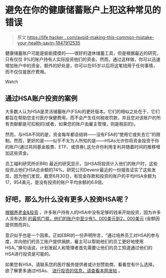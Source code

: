 # 避免在你的健康储蓄账户上犯这种常见的错误

> 原文:[https://life hacker . com/avoid-making-this-common-mistake-your-health-savin-1847912535](https://lifehacker.com/avoid-making-this-common-mistake-with-your-health-savin-1847912535)

健康储蓄账户可能是偷偷摸摸的——很好的退休储蓄工具，但是根据最近的研究，只有仅仅 9%的账户持有人实际投资他们的资金。然而，通过这样做，你可以迅速增加账户中的资金，额外的好处是，你可以在65岁以后将这笔钱用于任何事情，而不仅仅是医疗费用。

Watch

## **通过HSA账户投资的案例**

大多数人认为HSA是灵活储蓄账户(FSA)的更好版本。它们的相似之处在于，它们都旨在帮助您支付医疗保健费用，而不会产生任何税收罚款，并且您对该账户的所有贡献都是可扣税的(或者，如果您的账户由雇主管理，则是税前的)。

然而，与HSA不同的是，资金每年都会结转——没有FSA的“使用它或失去它”的限制。然而，更好的是——似乎不太为人所知的是——HSAs允许你将资金投资于你的账户(通过共同基金股票、ETF、或债券),这允许你利用复利并随着时间的推移增加这些资金。

员工福利研究所(EBRI) 最近的研究显示，当HSA将投资计入他们的账户时，这些投资占他们HSA总余额的74%。研究公司Devenir最近的一份报告证实了这些发现，因为他们发现，截至6月30日，有现金存款和投资的账户的平均HSA余额为17，954美元，是没有投资的账户平均余额的6.6倍。

## 好吧，那么为什么没有更多人投资HSA呢？

[根据养老金&投资](https://www.pionline.com/health-savings-accounts/participants-investing-more-hsa-assets-hurdles-remain) ，许多账户持有人的HSA中没有足够的钱来开始投资，因为许多人没有达到 [的最低门槛，他们的账户中至少有1，000美元到2，000美元](https://www.devenir.com/blog/how-common-are-hsa-investment-thresholds/) (金额因提供商而异)。

意识似乎也是一个因素。正如EBRI的一份声明所言，“通过培养员工对HSA的参与度，并向他们的员工账户提供捐款，雇主可以帮助他们的员工更好地使用HSA。”换句话说，计划发起人和管理者首先需要让他们的员工知道通过他们的HSA进行投资是可能的。

如果您有HSA，请联系您的医疗服务提供者或计划赞助商，看看您有什么选择。欲了解更多通过HSAs、 [进行投资的信息，请查看本网发帖](https://www.nerdwallet.com/article/investing/how-to-invest-hsa) 。
